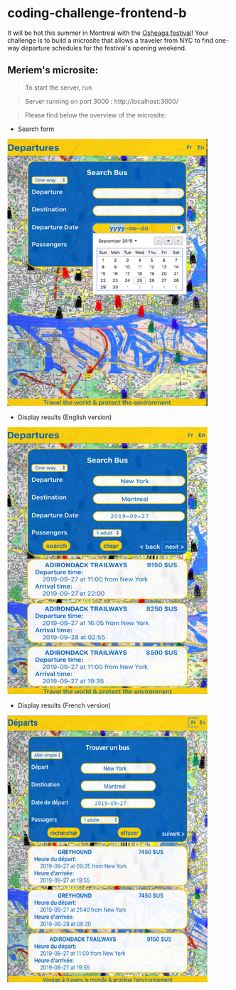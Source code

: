 # coding-challenge-frontend-b

It will be hot this summer in Montreal with the [Osheaga festival](http://www.osheaga.com/)! 
Your challenge is to build a microsite that allows a traveler from NYC to find one-way departure schedules for the festival's opening weekend.

## Meriem's microsite:

> To start the server, run <npm start>
    
> Server running on port 3000 : http://localhost:3000/

> Please find below the overview of the microsite:
    
- Search form
<img src="./images/code-challenge-search-form.png" height="600px" width="450px">

- Display results (English version)
<img src="./images/code-challenge-display-results-en.png" height="600px" width="450px">

- Display results (French version)
<img src="./images/code-challenge-display-results-fr.png" height="600px" width="450px">

